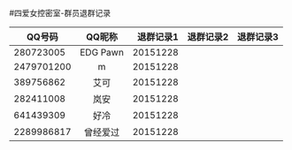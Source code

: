 #四爱女控密室-群员退群记录

| QQ号码        | QQ昵称           | 退群记录1   | 退群记录2	| 退群记录3	|
| ------------- |:-------------:   | -----:           | -----:           | -----:           |
|280723005|EDG    Pawn|20151228| | |
|2479701200|m|20151228| | |
|389756862|艾可|20151228| | |
|282411008|岚安|20151228| | |
|641439309|好冷|20151228| | |
|2289986817|曾经爱过|20151228| | |

